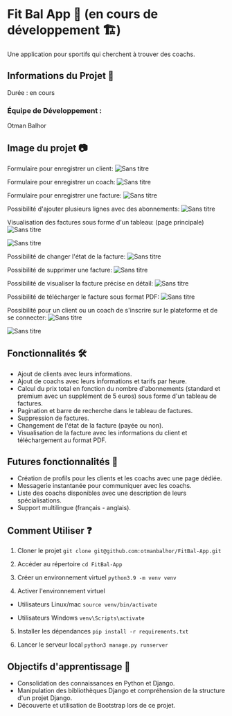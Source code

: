 # Fit Bal App 🚀 (en cours de développement 🏗️) 
Une application pour sportifs qui cherchent à trouver des coachs.

## Informations du Projet 🤝
Durée : en cours

### Équipe de Développement :

Otman Balhor
## Image du projet 📷

Formulaire pour enregistrer un client:
![Sans titre](https://github.com/otmanbalhor/FitBal-App/assets/151409181/cad40ef7-2d88-423a-803c-50cc29931c04)

Formulaire pour enregistrer un coach:
![Sans titre](https://github.com/otmanbalhor/FitBal-App/assets/151409181/16197405-1733-4581-bf47-0958de7a5e4b)

Formulaire pour enregistrer une facture:
![Sans titre](https://github.com/otmanbalhor/FitBal-App/assets/151409181/2888884e-a54c-4385-862b-d9cb406dffb7)

Possibilité d'ajouter plusieurs lignes avec des abonnements:
![Sans titre](https://github.com/otmanbalhor/FitBal-App/assets/151409181/0e25d817-257a-4868-b714-6c440341112a)

Visualisation des factures sous forme d'un tableau: (page principale)
![Sans titre](https://github.com/otmanbalhor/FitBal-App/assets/151409181/5cf8c5ff-7feb-4fb3-b50d-cb2ba1cea27a)

![Sans titre](https://github.com/otmanbalhor/FitBal-App/assets/151409181/70b5ad6a-8774-47f5-b657-58b2eb9ab46d)

Possibilité de changer l'état de la facture:
![Sans titre](https://github.com/otmanbalhor/FitBal-App/assets/151409181/3583e239-45aa-4ed1-8c22-6cce7673dfe2)

Possibilité de supprimer une facture:
![Sans titre](https://github.com/otmanbalhor/FitBal-App/assets/151409181/77c4b071-4469-4015-8516-d49c8ab2aaa7)

Possibilité de visualiser la facture précise en détail:
![Sans titre](https://github.com/otmanbalhor/FitBal-App/assets/151409181/0667b833-3cfc-45df-b983-b9d64137d3b1)

Possibilité de télécharger le facture sous format PDF:
![Sans titre](https://github.com/otmanbalhor/FitBal-App/assets/151409181/d536ef99-fd39-4bd4-b7d2-a8852bc7bdbf)

Possibilité pour un client ou un coach de s'inscrire sur le plateforme et de se connecter:
![Sans titre](https://github.com/otmanbalhor/FitBal-App/assets/151409181/3a1d771f-1055-4309-ba19-19d89eb2c36f)

![Sans titre](https://github.com/otmanbalhor/FitBal-App/assets/151409181/a9e44b04-2e4a-42b5-89be-a91dd166680c)

## Fonctionnalités 🛠️
* Ajout de clients avec leurs informations.
* Ajout de coachs avec leurs informations et tarifs par heure.
* Calcul du prix total en fonction du nombre d'abonnements (standard et premium avec un supplément de 5 euros) sous forme d'un tableau de factures.
* Pagination et barre de recherche dans le tableau de factures.
* Suppression de factures.
* Changement de l'état de la facture (payée ou non).
* Visualisation de la facture avec les informations du client et téléchargement au format PDF.

## Futures fonctionnalités 🚧
* Création de profils pour les clients et les coachs avec une page dédiée.
* Messagerie instantanée pour communiquer avec les coachs.
* Liste des coachs disponibles avec une description de leurs spécialisations.
* Support multilingue (français - anglais).

## Comment Utiliser ❓

1. Cloner le projet
`git clone git@github.com:otmanbalhor/FitBal-App.git`

2. Accéder au répertoire
`cd FitBal-App`

3. Créer un environnement virtuel
`python3.9 -m venv venv`

4. Activer l'environnement virtuel
   
* Utilisateurs Linux/mac
`source venv/bin/activate`

* Utilisateurs Windows
`venv\Scripts\activate`

5. Installer les dépendances
`pip install -r requirements.txt`

6. Lancer le serveur local
`python3 manage.py runserver`

## Objectifs d'apprentissage 🎯
* Consolidation des connaissances en Python et Django.
* Manipulation des bibliothèques Django et compréhension de la structure d'un projet Django.
* Découverte et utilisation de Bootstrap lors de ce projet.

